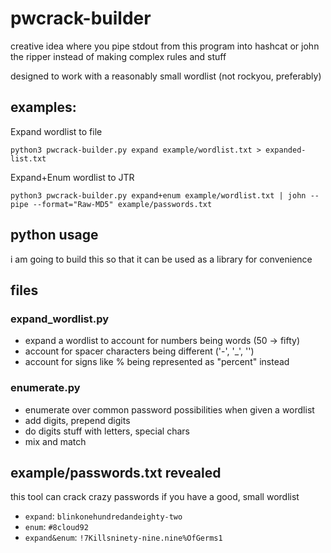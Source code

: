 # pwcrack-builder

creative idea where you pipe stdout from this program into hashcat or john the ripper instead of making complex rules and stuff

designed to work with a reasonably small wordlist (not rockyou, preferably)

## examples:

Expand wordlist to file

`python3 pwcrack-builder.py expand example/wordlist.txt > expanded-list.txt`

Expand+Enum wordlist to JTR

`python3 pwcrack-builder.py expand+enum example/wordlist.txt | john --pipe --format="Raw-MD5" example/passwords.txt`

## python usage

i am going to build this so that it can be used as a library for convenience

## files

### expand_wordlist.py

- expand a wordlist to account for numbers being words (50 -> fifty)
- account for spacer characters being different ('-', '_', '')
- account for signs like % being represented as "percent" instead

### enumerate.py

- enumerate over common password possibilities when given a wordlist
- add digits, prepend digits
- do digits stuff with letters, special chars
- mix and match

## example/passwords.txt revealed

this tool can crack crazy passwords if you have a good, small wordlist

- `expand`: `blinkonehundredandeighty-two`
- `enum`: `#8cloud92`
- `expand&enum`: `!7Killsninety-nine.nine%OfGerms1`
